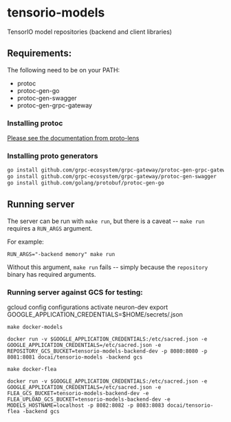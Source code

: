 # tensorio-models
TensorIO model repositories (backend and client libraries)

## Requirements:

The following need to be on your PATH:

* protoc
* protoc-gen-go
* protoc-gen-swagger
* protoc-gen-grpc-gateway

### Installing protoc

[Please see the documentation from proto-lens](https://google.github.io/proto-lens/installing-protoc.html)

### Installing proto generators

```sh
go install github.com/grpc-ecosystem/grpc-gateway/protoc-gen-grpc-gateway
go install github.com/grpc-ecosystem/grpc-gateway/protoc-gen-swagger
go install github.com/golang/protobuf/protoc-gen-go
```

## Running server

The server can be run with `make run`, but there is a caveat -- `make run` requires a
`RUN_ARGS` argument.

For example:
```
RUN_ARGS="-backend memory" make run
```

Without this argument, `make run` fails -- simply because the `repository` binary has required
arguments.


### Running server against GCS for testing:
gcloud config configurations activate neuron-dev
export GOOGLE_APPLICATION_CREDENTIALS=$HOME/secrets/<creds-file>.json
```
make docker-models

docker run -v $GOOGLE_APPLICATION_CREDENTIALS:/etc/sacred.json -e GOOGLE_APPLICATION_CREDENTIALS=/etc/sacred.json -e REPOSITORY_GCS_BUCKET=tensorio-models-backend-dev -p 8080:8080 -p 8081:8081 docai/tensorio-models -backend gcs

make docker-flea

docker run -v $GOOGLE_APPLICATION_CREDENTIALS:/etc/sacred.json -e GOOGLE_APPLICATION_CREDENTIALS=/etc/sacred.json -e FLEA_GCS_BUCKET=tensorio-models-backend-dev -e FLEA_UPLOAD_GCS_BUCKET=tensorio-models-backend-dev -e MODELS_HOSTNAME=localhost -p 8082:8082 -p 8083:8083 docai/tensorio-flea -backend gcs
```